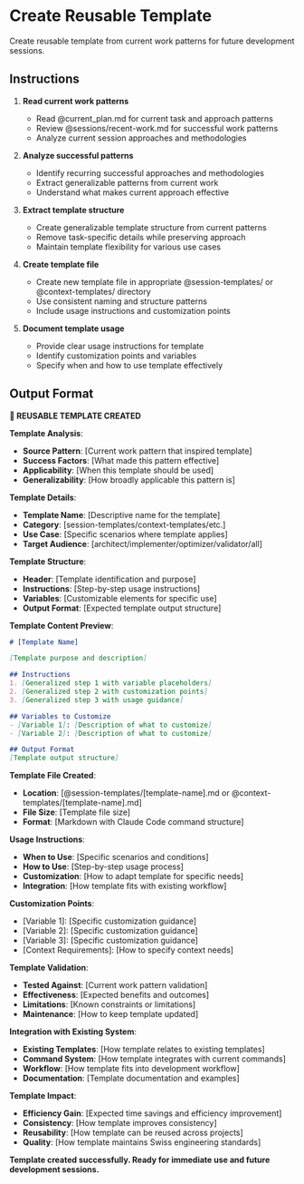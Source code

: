 # Create Reusable Template

Create reusable template from current work patterns for future development sessions.

## Instructions

1. **Read current work patterns**
   - Read @current_plan.md for current task and approach patterns
   - Review @sessions/recent-work.md for successful work patterns
   - Analyze current session approaches and methodologies

2. **Analyze successful patterns**
   - Identify recurring successful approaches and methodologies
   - Extract generalizable patterns from current work
   - Understand what makes current approach effective

3. **Extract template structure**
   - Create generalizable template structure from current patterns
   - Remove task-specific details while preserving approach
   - Maintain template flexibility for various use cases

4. **Create template file**
   - Create new template file in appropriate @session-templates/ or @context-templates/ directory
   - Use consistent naming and structure patterns
   - Include usage instructions and customization points

5. **Document template usage**
   - Provide clear usage instructions for template
   - Identify customization points and variables
   - Specify when and how to use template effectively

## Output Format

**📄 REUSABLE TEMPLATE CREATED**

**Template Analysis**:
- **Source Pattern**: [Current work pattern that inspired template]
- **Success Factors**: [What made this pattern effective]
- **Applicability**: [When this template should be used]
- **Generalizability**: [How broadly applicable this pattern is]

**Template Details**:
- **Template Name**: [Descriptive name for the template]
- **Category**: [session-templates/context-templates/etc.]
- **Use Case**: [Specific scenarios where template applies]
- **Target Audience**: [architect/implementer/optimizer/validator/all]

**Template Structure**:
- **Header**: [Template identification and purpose]
- **Instructions**: [Step-by-step usage instructions]
- **Variables**: [Customizable elements for specific use]
- **Output Format**: [Expected template output structure]

**Template Content Preview**:
```markdown
# [Template Name]

[Template purpose and description]

## Instructions
1. [Generalized step 1 with variable placeholders]
2. [Generalized step 2 with customization points]
3. [Generalized step 3 with usage guidance]

## Variables to Customize
- [Variable 1]: [Description of what to customize]
- [Variable 2]: [Description of what to customize]

## Output Format
[Template output structure]
```

**Template File Created**:
- **Location**: [@session-templates/[template-name].md or @context-templates/[template-name].md]
- **File Size**: [Template file size]
- **Format**: [Markdown with Claude Code command structure]

**Usage Instructions**:
- **When to Use**: [Specific scenarios and conditions]
- **How to Use**: [Step-by-step usage process]
- **Customization**: [How to adapt template for specific needs]
- **Integration**: [How template fits with existing workflow]

**Customization Points**:
- [Variable 1]: [Specific customization guidance]
- [Variable 2]: [Specific customization guidance]
- [Variable 3]: [Specific customization guidance]
- [Context Requirements]: [How to specify context needs]

**Template Validation**:
- **Tested Against**: [Current work pattern validation]
- **Effectiveness**: [Expected benefits and outcomes]
- **Limitations**: [Known constraints or limitations]
- **Maintenance**: [How to keep template updated]

**Integration with Existing System**:
- **Existing Templates**: [How template relates to existing templates]
- **Command System**: [How template integrates with current commands]
- **Workflow**: [How template fits into development workflow]
- **Documentation**: [Template documentation and examples]

**Template Impact**:
- **Efficiency Gain**: [Expected time savings and efficiency improvement]
- **Consistency**: [How template improves consistency]
- **Reusability**: [How template can be reused across projects]
- **Quality**: [How template maintains Swiss engineering standards]

**Template created successfully. Ready for immediate use and future development sessions.**